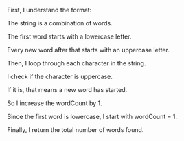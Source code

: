First, I understand the format:

The string is a combination of words.

The first word starts with a lowercase letter.

Every new word after that starts with an uppercase letter.

Then, I loop through each character in the string.

I check if the character is uppercase.

If it is, that means a new word has started.

So I increase the wordCount by 1.

Since the first word is lowercase, I start with wordCount = 1.

Finally, I return the total number of words found.